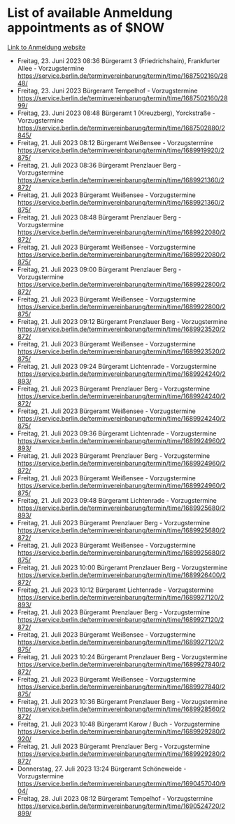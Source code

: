 # List of available Anmeldung appointments as of $NOW
[Link to Anmeldung website](https://service.berlin.de/terminvereinbarung/termin/tag.php?termin=1&anliegen[]=120686&dienstleisterlist=122210,122217,327316,122219,327312,122227,327314,122231,327346,122243,327348,122254,122252,329742,122260,329745,122262,329748,122271,327278,122273,327274,122277,327276,330436,122280,327294,122282,327290,122284,327292,122291,327270,122285,327266,122286,327264,122296,327268,150230,329760,122297,327286,122294,327284,122312,329763,122314,329775,122304,327330,122311,327334,122309,327332,317869,122281,327352,122279,329772,122283,122276,327324,122274,327326,122267,329766,122246,327318,122251,327320,122257,327322,122208,327298,122226,327300&herkunft=http%3A%2F%2Fservice.berlin.de%2Fdienstleistung%2F120686%2F)
- Freitag, 23. Juni 2023 08:36 Bürgeramt 3 (Friedrichshain), Frankfurter Allee - Vorzugstermine https://service.berlin.de/terminvereinbarung/termin/time/1687502160/2848/
- Freitag, 23. Juni 2023  Bürgeramt Tempelhof - Vorzugstermine https://service.berlin.de/terminvereinbarung/termin/time/1687502160/2899/
- Freitag, 23. Juni 2023 08:48 Bürgeramt 1 (Kreuzberg), Yorckstraße - Vorzugstermine https://service.berlin.de/terminvereinbarung/termin/time/1687502880/2845/
- Freitag, 21. Juli 2023 08:12 Bürgeramt Weißensee - Vorzugstermine https://service.berlin.de/terminvereinbarung/termin/time/1689919920/2875/
- Freitag, 21. Juli 2023 08:36 Bürgeramt Prenzlauer Berg - Vorzugstermine https://service.berlin.de/terminvereinbarung/termin/time/1689921360/2872/
- Freitag, 21. Juli 2023  Bürgeramt Weißensee - Vorzugstermine https://service.berlin.de/terminvereinbarung/termin/time/1689921360/2875/
- Freitag, 21. Juli 2023 08:48 Bürgeramt Prenzlauer Berg - Vorzugstermine https://service.berlin.de/terminvereinbarung/termin/time/1689922080/2872/
- Freitag, 21. Juli 2023  Bürgeramt Weißensee - Vorzugstermine https://service.berlin.de/terminvereinbarung/termin/time/1689922080/2875/
- Freitag, 21. Juli 2023 09:00 Bürgeramt Prenzlauer Berg - Vorzugstermine https://service.berlin.de/terminvereinbarung/termin/time/1689922800/2872/
- Freitag, 21. Juli 2023  Bürgeramt Weißensee - Vorzugstermine https://service.berlin.de/terminvereinbarung/termin/time/1689922800/2875/
- Freitag, 21. Juli 2023 09:12 Bürgeramt Prenzlauer Berg - Vorzugstermine https://service.berlin.de/terminvereinbarung/termin/time/1689923520/2872/
- Freitag, 21. Juli 2023  Bürgeramt Weißensee - Vorzugstermine https://service.berlin.de/terminvereinbarung/termin/time/1689923520/2875/
- Freitag, 21. Juli 2023 09:24 Bürgeramt Lichtenrade - Vorzugstermine https://service.berlin.de/terminvereinbarung/termin/time/1689924240/2893/
- Freitag, 21. Juli 2023  Bürgeramt Prenzlauer Berg - Vorzugstermine https://service.berlin.de/terminvereinbarung/termin/time/1689924240/2872/
- Freitag, 21. Juli 2023  Bürgeramt Weißensee - Vorzugstermine https://service.berlin.de/terminvereinbarung/termin/time/1689924240/2875/
- Freitag, 21. Juli 2023 09:36 Bürgeramt Lichtenrade - Vorzugstermine https://service.berlin.de/terminvereinbarung/termin/time/1689924960/2893/
- Freitag, 21. Juli 2023  Bürgeramt Prenzlauer Berg - Vorzugstermine https://service.berlin.de/terminvereinbarung/termin/time/1689924960/2872/
- Freitag, 21. Juli 2023  Bürgeramt Weißensee - Vorzugstermine https://service.berlin.de/terminvereinbarung/termin/time/1689924960/2875/
- Freitag, 21. Juli 2023 09:48 Bürgeramt Lichtenrade - Vorzugstermine https://service.berlin.de/terminvereinbarung/termin/time/1689925680/2893/
- Freitag, 21. Juli 2023  Bürgeramt Prenzlauer Berg - Vorzugstermine https://service.berlin.de/terminvereinbarung/termin/time/1689925680/2872/
- Freitag, 21. Juli 2023  Bürgeramt Weißensee - Vorzugstermine https://service.berlin.de/terminvereinbarung/termin/time/1689925680/2875/
- Freitag, 21. Juli 2023 10:00 Bürgeramt Prenzlauer Berg - Vorzugstermine https://service.berlin.de/terminvereinbarung/termin/time/1689926400/2872/
- Freitag, 21. Juli 2023 10:12 Bürgeramt Lichtenrade - Vorzugstermine https://service.berlin.de/terminvereinbarung/termin/time/1689927120/2893/
- Freitag, 21. Juli 2023  Bürgeramt Prenzlauer Berg - Vorzugstermine https://service.berlin.de/terminvereinbarung/termin/time/1689927120/2872/
- Freitag, 21. Juli 2023  Bürgeramt Weißensee - Vorzugstermine https://service.berlin.de/terminvereinbarung/termin/time/1689927120/2875/
- Freitag, 21. Juli 2023 10:24 Bürgeramt Prenzlauer Berg - Vorzugstermine https://service.berlin.de/terminvereinbarung/termin/time/1689927840/2872/
- Freitag, 21. Juli 2023  Bürgeramt Weißensee - Vorzugstermine https://service.berlin.de/terminvereinbarung/termin/time/1689927840/2875/
- Freitag, 21. Juli 2023 10:36 Bürgeramt Prenzlauer Berg - Vorzugstermine https://service.berlin.de/terminvereinbarung/termin/time/1689928560/2872/
- Freitag, 21. Juli 2023 10:48 Bürgeramt Karow / Buch - Vorzugstermine https://service.berlin.de/terminvereinbarung/termin/time/1689929280/2920/
- Freitag, 21. Juli 2023  Bürgeramt Prenzlauer Berg - Vorzugstermine https://service.berlin.de/terminvereinbarung/termin/time/1689929280/2872/
- Donnerstag, 27. Juli 2023 13:24 Bürgeramt Schöneweide - Vorzugstermine https://service.berlin.de/terminvereinbarung/termin/time/1690457040/904/
- Freitag, 28. Juli 2023 08:12 Bürgeramt Tempelhof - Vorzugstermine https://service.berlin.de/terminvereinbarung/termin/time/1690524720/2899/
